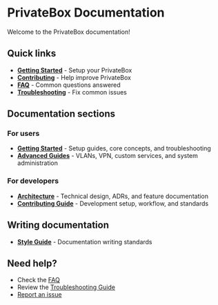 # PrivateBox Documentation

Welcome to the PrivateBox documentation!

## Quick links

- **[Getting Started](./guides/getting-started/getting-started.md)** - Setup your PrivateBox
- **[Contributing](./contributing/how-to-contribute.md)** - Help improve PrivateBox
- **[FAQ](./guides/getting-started/faq.md)** - Common questions answered
- **[Troubleshooting](./guides/getting-started/troubleshooting-guide.md)** - Fix common issues

## Documentation sections

### For users
- **[Getting Started](./guides/getting-started/)** - Setup guides, core concepts, and troubleshooting
- **[Advanced Guides](./guides/advanced/)** - VLANs, VPN, custom services, and system administration

### For developers
- **[Architecture](./architecture/)** - Technical design, ADRs, and feature documentation
- **[Contributing Guide](./contributing/)** - Development setup, workflow, and standards

## Writing documentation

- **[Style Guide](./style-guide.md)** - Documentation writing standards

## Need help?

- Check the [FAQ](./guides/getting-started/faq.md)
- Review the [Troubleshooting Guide](./guides/getting-started/troubleshooting-guide.md)
- [Report an issue](https://github.com/Rasped/privatebox/issues)
